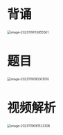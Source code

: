 # 背诵

<img src="https://cvp.oss-cn-shanghai.aliyuncs.com/picgo/202311191138839.png" alt="image-20231119113855501" style="zoom: 50%;" />



# 题目

<img src="https://cvp.oss-cn-shanghai.aliyuncs.com/picgo/202311181933093.png" alt="image-20231118193301010" style="zoom:50%;" />



# 视频解析

<img src="https://cvp.oss-cn-shanghai.aliyuncs.com/picgo/202311190815786.png" alt="image-20231119081523306" style="zoom:50%;" />



